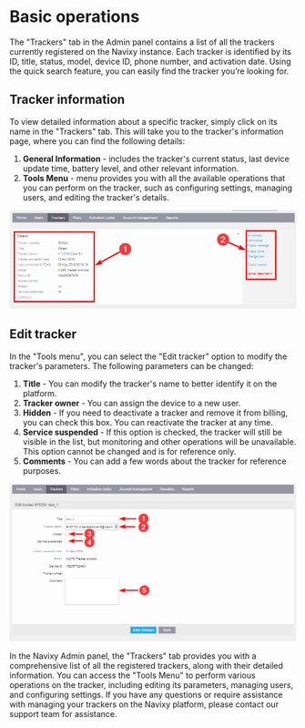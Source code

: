 # Basic operations

The "Trackers" tab in the Admin panel contains a list of all the trackers currently registered on the Navixy instance. Each tracker is identified by its ID, title, status, model, device ID, phone number, and activation date. Using the quick search feature, you can easily find the tracker you’re looking for.

## Tracker information

To view detailed information about a specific tracker, simply click on its name in the "Trackers" tab. This will take you to the tracker's information page, where you can find the following details:

1. **General Information** - includes the tracker's current status, last device update time, battery level, and other relevant information.
2. **Tools Menu** - menu provides you with all the available operations that you can perform on the tracker, such as configuring settings, managing users, and editing the tracker's details.

![Tracker Admin Panel Operations](./attachments/Untitled-20230811-202833.png)

## Edit tracker

In the "Tools menu", you can select the "Edit tracker" option to modify the tracker's parameters. The following parameters can be changed:

1. **Title** - You can modify the tracker's name to better identify it on the platform.
2. **Tracker owner** - You can assign the device to a new user.
3. **Hidden** - If you need to deactivate a tracker and remove it from billing, you can check this box. You can reactivate the tracker at any time.
4. **Service suspended** - If this option is checked, the tracker will still be visible in the list, but monitoring and other operations will be unavailable. This option cannot be changed and is for reference only.
5. **Comments** - You can add a few words about the tracker for reference purposes.

![Edit Tracker](./attachments/Untitled-20230811-202857.png)

In the Navixy Admin panel, the "Trackers" tab provides you with a comprehensive list of all the registered trackers, along with their detailed information. You can access the "Tools Menu" to perform various operations on the tracker, including editing its parameters, managing users, and configuring settings. If you have any questions or require assistance with managing your trackers on the Navixy platform, please contact our support team for assistance.